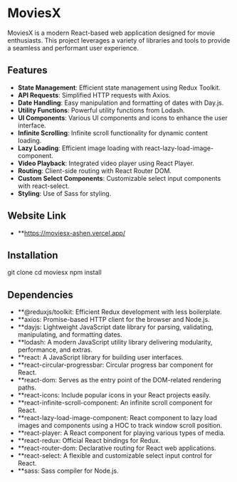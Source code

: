# MoviesX

MoviesX is a modern React-based web application designed for movie enthusiasts. This project leverages a variety of libraries and tools to provide a seamless and performant user experience.

## Features

- **State Management**: Efficient state management using Redux Toolkit.
- **API Requests**: Simplified HTTP requests with Axios.
- **Date Handling**: Easy manipulation and formatting of dates with Day.js.
- **Utility Functions**: Powerful utility functions from Lodash.
- **UI Components**: Various UI components and icons to enhance the user interface.
- **Infinite Scrolling**: Infinite scroll functionality for dynamic content loading.
- **Lazy Loading**: Efficient image loading with react-lazy-load-image-component.
- **Video Playback**: Integrated video player using React Player.
- **Routing**: Client-side routing with React Router DOM.
- **Custom Select Components**: Customizable select input components with react-select.
- **Styling**: Use of Sass for styling.

## Website Link
- **https://moviesx-ashen.vercel.app/

## Installation
git clone <repository-url>
cd moviesx
npm install

## Dependencies
- **@reduxjs/toolkit: Efficient Redux development with less boilerplate.
- **axios: Promise-based HTTP client for the browser and Node.js.
- **dayjs: Lightweight JavaScript date library for parsing, validating, manipulating, and formatting dates.
- **lodash: A modern JavaScript utility library delivering modularity, performance, and extras.
- **react: A JavaScript library for building user interfaces.
- **react-circular-progressbar: Circular progress bar component for React.
- **react-dom: Serves as the entry point of the DOM-related rendering paths.
- **react-icons: Include popular icons in your React projects easily.
- **react-infinite-scroll-component: An infinite scroll component for React.
- **react-lazy-load-image-component: React component to lazy load images and components using a HOC to track window scroll position.
- **react-player: A React component for playing various types of media.
- **react-redux: Official React bindings for Redux.
- **react-router-dom: Declarative routing for React web applications.
- **react-select: A flexible and customizable select input control for React.
- **sass: Sass compiler for Node.js.
